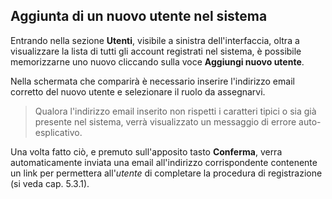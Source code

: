 ## Aggiunta di un nuovo utente nel sistema
Entrando nella sezione **Utenti**, visibile a sinistra dell'interfaccia, oltra a visualizzare la lista di tutti gli account registrati nel sistema, è possibile memorizzarne uno nuovo cliccando sulla voce **Aggiungi nuovo utente**. </br>

Nella schermata che comparirà è necessario inserire l'indirizzo email corretto del nuovo utente e selezionare il ruolo da assegnarvi. </br>
>Qualora l'indirizzo email inserito non rispetti i caratteri tipici o sia già presente nel sistema, verrà visualizzato un messaggio di errore auto-esplicativo.

Una volta fatto ciò, e premuto sull'apposito tasto **Conferma**, verra automaticamente inviata una email all'indirizzo corrispondente contenente un link per permettera all'*utente* di completare la procedura di registrazione (si veda cap. 5.3.1).